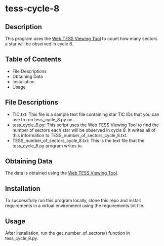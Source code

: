 # tess-cycle-8

## Description 
This program uses the [Web TESS Viewing Tool](https://heasarc.gsfc.nasa.gov/wsgi-scripts/TESS/TESS-point_Web_Tool/TESS-point_Web_Tool/wtv_v2.0.py/) to count how many sectors a star will be observed in cycle 8. 

## Table of Contents
- File Descriptions
- Obtaining Data
- Installation 
- Usage

## File Descriptions
- TIC.txt: This file is a sample text file containing star TIC IDs that you can use to run tess_cycle_8.py on.
- tess_cycle_8.py: This script uses the Web TESS Viewing Tool to find the number of sectors each star will be observed in cycle 8. It writes all of this information to TESS_number_of_sectors_cycle_8.txt. 
- TESS_number_of_sectors_cycle_8.txt: This is the text file that the tess_cycle_8.py program writes to.

## Obtaining Data
The data is obtained using the [Web TESS Viewing Tool](https://heasarc.gsfc.nasa.gov/wsgi-scripts/TESS/TESS-point_Web_Tool/TESS-point_Web_Tool/wtv_v2.0.py/). 

## Installation 
To successfully run this program locally, clone this repo and install requirements in a virtual environment using the requirements.txt file.

## Usage
After installation, run the get_number_of_sectors() function in tess_cycle_8.py. 
